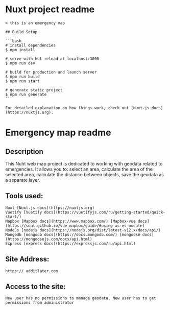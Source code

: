# Nuxt project readme

    > this is an emergency map

    ## Build Setup

    ```bash
    # install dependencies
    $ npm install

    # serve with hot reload at localhost:3000
    $ npm run dev

    # build for production and launch server
    $ npm run build
    $ npm run start

    # generate static project
    $ npm run generate
    ```

    For detailed explanation on how things work, check out [Nuxt.js docs](https://nuxtjs.org).
# Emergency map readme 
 ## Description 
  This Nuht web map project is dedicated to working with geodata related to emergencies. It allows you to: select an area, calculate the area of the selected area, calculate the distance between objects, save the geodata as a separate layer.

  ## Tools used:
    Nuxt [Nuxt.js docs](https://nuxtjs.org)
    Vuetify [Vuetify docs](https://vuetifyjs.com/ru/getting-started/quick-start/)
    Mapbox [Mapbox docs](https://www.mapbox.com/) [Mapbox-vue docs](https://soal.github.io/vue-mapbox/guide/#using-as-es-module)
    NodeJs [nodejs docs](https://nodejs.org/dist/latest-v12.x/docs/api/)
    Mongodb [mongodb docs](https://docs.mongodb.com/) [mongoose docs](https://mongoosejs.com/docs/api.html)
    Express [express docs](https://expressjs.com/ru/api.html)
  ## Site Address:
    https:// additlater.com
  ## Access to the site:
    New user has no permissions to manage geodata. New user has to get permissions from administrator
